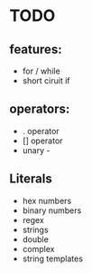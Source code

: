 # TODO
## features:
- for / while
- short ciruit if
## operators:
- . operator
- [] operator
- unary -
## Literals
- hex numbers
- binary numbers
- regex
- strings
- double
- complex
- string templates







